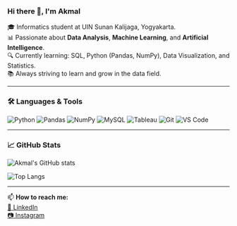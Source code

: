 ### Hi there 👋, I'm Akmal

🎓 Informatics student at UIN Sunan Kalijaga, Yogyakarta.  
📊 Passionate about **Data Analysis**, **Machine Learning**, and **Artificial Intelligence**.  
🔍 Currently learning: SQL, Python (Pandas, NumPy), Data Visualization, and Statistics.    
📚 Always striving to learn and grow in the data field.

---

### 🛠️ Languages & Tools
![Python](https://img.shields.io/badge/-Python-333333?style=flat&logo=python)
![Pandas](https://img.shields.io/badge/-Pandas-333333?style=flat&logo=pandas)
![NumPy](https://img.shields.io/badge/-NumPy-333333?style=flat&logo=numpy)
![MySQL](https://img.shields.io/badge/-MySQL-333333?style=flat&logo=mysql)
![Tableau](https://img.shields.io/badge/-Tableau-333333?style=flat&logo=tableau)
![Git](https://img.shields.io/badge/-Git-333333?style=flat&logo=git)
![VS Code](https://img.shields.io/badge/-VS%20Code-333333?style=flat&logo=visual-studio-code)

---

### 📈 GitHub Stats
![Akmal's GitHub stats](https://github-readme-stats.vercel.app/api?username=akmalgoldi&show_icons=true&theme=tokyonight)

![Top Langs](https://github-readme-stats.vercel.app/api/top-langs/?username=akmalgoldi&layout=compact&theme=tokyonight&langs_count=6)

---

📫 **How to reach me:**  
[🔗 LinkedIn](https://linkedin.com/in/akmalgoldi)  
[📷 Instagram](https://instagram.com/akmlgldi)
